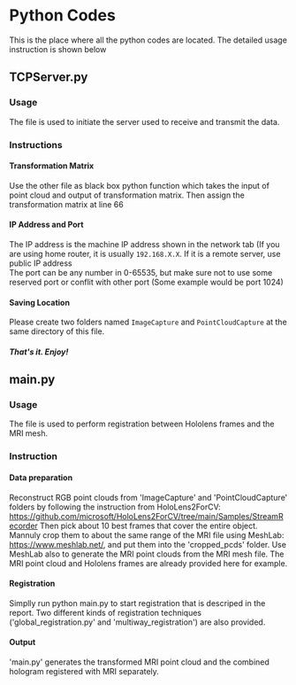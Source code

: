 # Python Codes
This is the place where all the python codes are located. The detailed usage instruction is shown below
## TCPServer.py
### Usage
The file is used to initiate the server used to receive and transmit the data. 
### Instructions
#### Transformation Matrix
Use the other file as black box python function which takes the input of point cloud and output of transformation matrix. Then assign the transformation matrix at line 66
#### IP Address and Port
The IP address is the machine IP address shown in the network tab (If you are using home router, it is usually `192.168.X.X`. If it is a remote server, use public IP address<br>
The port can be any number in 0-65535, but make sure not to use some reserved port or conflit with other port (Some example would be port 1024)
#### Saving Location
Please create two folders named `ImageCapture` and `PointCloudCapture` at the same directory of this file.
##### That's it. Enjoy!


## main.py

### Usage
The file is used to perform registration between Hololens frames and the MRI mesh.

### Instruction
#### Data preparation
Reconstruct RGB point clouds from 'ImageCapture' and 'PointCloudCapture' folders by following the instruction from HoloLens2ForCV:
https://github.com/microsoft/HoloLens2ForCV/tree/main/Samples/StreamRecorder
Then pick about 10 best frames that cover the entire object. Mannuly crop them to about the same range of the MRI file using MeshLab: https://www.meshlab.net/, and put them into the 'cropped_pcds' folder. Use MeshLab also to generate the MRI point clouds from the MRI mesh file. The MRI point cloud and Hololens frames are already provided here for example. 
#### Registration
Simplly run python main.py to start registration that is descriped in the report. Two different kinds of registration techniques ('global_registration.py' and 'multiway_registration') are also provided.
#### Output
'main.py' generates the transformed MRI point cloud and the combined hologram registered with MRI separately. 
